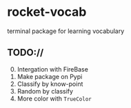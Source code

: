 # rocket-vocab
terminal package for learning vocabulary

## TODO://

0. Intergation with FireBase
1. Make package on Pypi
2. Classify by know-point
3. Random by classify
4. More color with `TrueColor`
